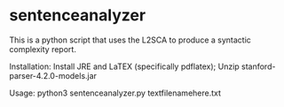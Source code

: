 # sentenceanalyzer
This is a python script that uses the L2SCA to produce a syntactic complexity report.

Installation:
Install JRE and LaTEX (specifically pdflatex);
Unzip stanford-parser-4.2.0-models.jar

Usage:
python3 sentenceanalyzer.py textfilenamehere.txt
